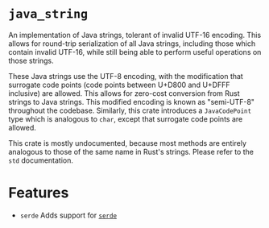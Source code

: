 # `java_string`

An implementation of Java strings, tolerant of invalid UTF-16 encoding.
This allows for round-trip serialization of all Java strings, including those which contain invalid UTF-16, while still
being able to perform useful operations on those strings.

These Java strings use the UTF-8 encoding, with the modification that surrogate code points (code points between U+D800
and U+DFFF inclusive) are allowed. This allows for zero-cost conversion from Rust strings to Java strings. This modified
encoding is known as "semi-UTF-8" throughout the codebase. Similarly, this crate introduces a `JavaCodePoint` type which
is analogous to `char`, except that surrogate code points are allowed.

This crate is mostly undocumented, because most methods are entirely analogous to those of the same name in Rust's
strings. Please refer to the `std` documentation.

# Features

- `serde` Adds support for [`serde`](https://docs.rs/serde/latest/serde/)
